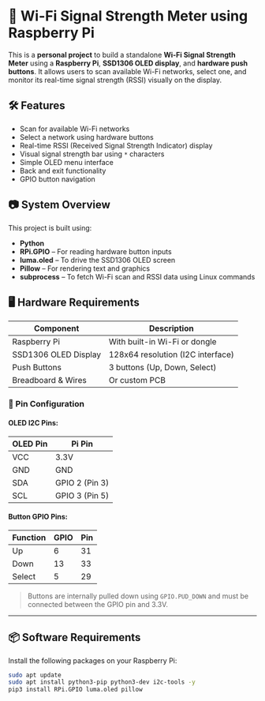 # 📶 Wi-Fi Signal Strength Meter using Raspberry Pi

This is a **personal project** to build a standalone **Wi-Fi Signal Strength Meter** using a **Raspberry Pi**, **SSD1306 OLED display**, and **hardware push buttons**. It allows users to scan available Wi-Fi networks, select one, and monitor its real-time signal strength (RSSI) visually on the display.

## 🛠️ Features

- Scan for available Wi-Fi networks
- Select a network using hardware buttons
- Real-time RSSI (Received Signal Strength Indicator) display
- Visual signal strength bar using `*` characters
- Simple OLED menu interface
- Back and exit functionality
- GPIO button navigation

## 📷 System Overview

This project is built using:

- **Python**
- **RPi.GPIO** – For reading hardware button inputs
- **luma.oled** – To drive the SSD1306 OLED screen
- **Pillow** – For rendering text and graphics
- **subprocess** – To fetch Wi-Fi scan and RSSI data using Linux commands

## 🖥️ Hardware Requirements

| Component             | Description                          |
|----------------------|--------------------------------------|
| Raspberry Pi         | With built-in Wi-Fi or dongle        |
| SSD1306 OLED Display | 128x64 resolution (I2C interface)    |
| Push Buttons         | 3 buttons (Up, Down, Select)         |
| Breadboard & Wires   | Or custom PCB                        |

### 🔌 Pin Configuration

#### OLED I2C Pins:

| OLED Pin | Pi Pin |
|----------|--------|
| VCC      | 3.3V   |
| GND      | GND    |
| SDA      | GPIO 2 (Pin 3)  |
| SCL      | GPIO 3 (Pin 5)  |

#### Button GPIO Pins:

| Function | GPIO | Pin |
|----------|------|-----|
| Up       | 6    | 31  |
| Down     | 13   | 33  |
| Select   | 5    | 29  |

> Buttons are internally pulled down using `GPIO.PUD_DOWN` and must be connected between the GPIO pin and 3.3V.

---

## 📦 Software Requirements

Install the following packages on your Raspberry Pi:

```bash
sudo apt update
sudo apt install python3-pip python3-dev i2c-tools -y
pip3 install RPi.GPIO luma.oled pillow
